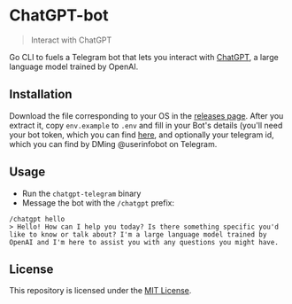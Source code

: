 # ChatGPT-bot

> Interact with ChatGPT

Go CLI to fuels a Telegram bot that lets you interact with [ChatGPT](https://openai.com/blog/chatgpt/), a large language model trained by OpenAI.

## Installation

Download the file corresponding to your OS in the [releases page](https://github.com/m1guelpf/chatgpt-telegram/releases/latest). After you extract it, copy `env.example` to `.env` and fill in your Bot's details (you'll need your bot token, which you can find [here](https://core.telegram.org/bots/tutorial#obtain-your-bot-token), and optionally your telegram id, which you can find by DMing @userinfobot on Telegram.

## Usage

- Run the `chatgpt-telegram` binary
- Message the bot with the `/chatgpt` prefix:
```
/chatgpt hello
> Hello! How can I help you today? Is there something specific you'd like to know or talk about? I'm a large language model trained by OpenAI and I'm here to assist you with any questions you might have.
```

## License

This repository is licensed under the [MIT License](LICENSE).

